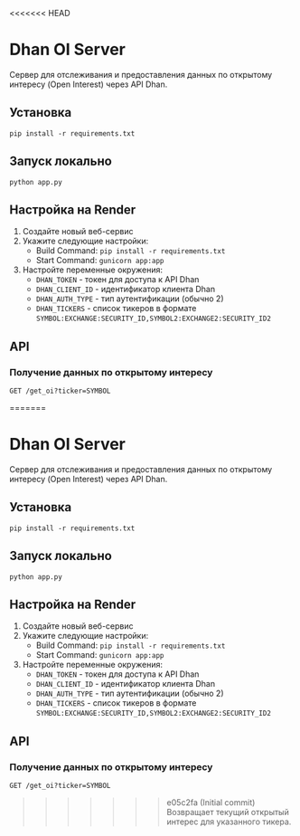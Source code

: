 <<<<<<< HEAD
# Dhan OI Server

Сервер для отслеживания и предоставления данных по открытому интересу (Open Interest) через API Dhan.

## Установка

```
pip install -r requirements.txt
```

## Запуск локально

```
python app.py
```

## Настройка на Render

1. Создайте новый веб-сервис
2. Укажите следующие настройки:
   - Build Command: `pip install -r requirements.txt`
   - Start Command: `gunicorn app:app`
3. Настройте переменные окружения:
   - `DHAN_TOKEN` - токен для доступа к API Dhan
   - `DHAN_CLIENT_ID` - идентификатор клиента Dhan
   - `DHAN_AUTH_TYPE` - тип аутентификации (обычно 2)
   - `DHAN_TICKERS` - список тикеров в формате `SYMBOL:EXCHANGE:SECURITY_ID,SYMBOL2:EXCHANGE2:SECURITY_ID2`

## API

### Получение данных по открытому интересу

```
GET /get_oi?ticker=SYMBOL
```

=======
# Dhan OI Server

Сервер для отслеживания и предоставления данных по открытому интересу (Open Interest) через API Dhan.

## Установка

```
pip install -r requirements.txt
```

## Запуск локально

```
python app.py
```

## Настройка на Render

1. Создайте новый веб-сервис
2. Укажите следующие настройки:
   - Build Command: `pip install -r requirements.txt`
   - Start Command: `gunicorn app:app`
3. Настройте переменные окружения:
   - `DHAN_TOKEN` - токен для доступа к API Dhan
   - `DHAN_CLIENT_ID` - идентификатор клиента Dhan
   - `DHAN_AUTH_TYPE` - тип аутентификации (обычно 2)
   - `DHAN_TICKERS` - список тикеров в формате `SYMBOL:EXCHANGE:SECURITY_ID,SYMBOL2:EXCHANGE2:SECURITY_ID2`

## API

### Получение данных по открытому интересу

```
GET /get_oi?ticker=SYMBOL
```

>>>>>>> e05c2fa (Initial commit)
Возвращает текущий открытый интерес для указанного тикера. 